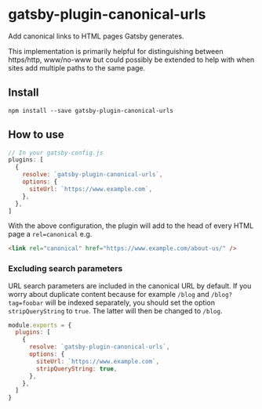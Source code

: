 # gatsby-plugin-canonical-urls

Add canonical links to HTML pages Gatsby generates.

This implementation is primarily helpful for distinguishing between https/http,
www/no-www but could possibly be extended to help with when sites add multiple
paths to the same page.

## Install

`npm install --save gatsby-plugin-canonical-urls`

## How to use

```javascript
// In your gatsby-config.js
plugins: [
  {
    resolve: `gatsby-plugin-canonical-urls`,
    options: {
      siteUrl: `https://www.example.com`,
    },
  },
]
```

With the above configuration, the plugin will add to the head of every HTML page
a `rel=canonical` e.g.

```html
<link rel="canonical" href="https://www.example.com/about-us/" />
```

### Excluding search parameters

URL search parameters are included in the canonical URL by default. If you worry about duplicate content because for example `/blog` and `/blog?tag=foobar` will be indexed separately, you should set the option `stripQueryString` to `true`. The latter will then be changed to `/blog`.

```title=gatsby-config.js
module.exports = {
  plugins: [
    {
      resolve: `gatsby-plugin-canonical-urls`,
      options: {
        siteUrl: `https://www.example.com`,
        stripQueryString: true,
      },
    },
  ]
}
```
